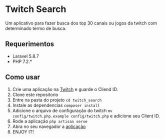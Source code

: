# Twitch Search
Um aplicativo para fazer busca dos top 30 canais ou jogos da twitch com determinado termo de busca.

## Requerimentos
- Laravel 5.8.7
- PHP     7.2.*

## Como usar
1. Crie uma aplicação na [Twitch](https://dev.twitch.tv/docs/v5/#getting-a-client-id) e guarde o Cliend ID.
2. Clone este repositorio
3. Entre na pasta do projeto `cd twitch_search`
4. Instale as dependencias `composer install`
5. Adicione o arquivo de configuração do twitch `mv config/twitch.php.example config/twitch.php` e adicione seu Client ID.
6. Rode a aplicação `php artisan serve`
7. Abra no seu navegador a [aplicação](http://localhost:8000)
8. ENJOY IT!
